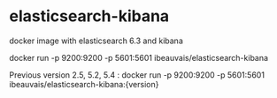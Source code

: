 # elasticsearch-kibana
docker image with elasticsearch 6.3 and kibana 

docker run -p 9200:9200 -p 5601:5601 ibeauvais/elasticsearch-kibana

Previous version 2.5, 5.2, 5.4 : 
docker run -p 9200:9200 -p 5601:5601 ibeauvais/elasticsearch-kibana:{version}

